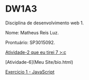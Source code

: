 # DW1A3
Disciplina de desenvolvimento web 1.

Nome: Matheus Reis Luz.

Prontuário: SP3015092.

[Atividade-2 que eu tirei 7  >:c](Garbage/bio.html)

[Atividade-6](Meu Site/bio.html)

[Exercicio 1 - JavaScript](JavaScript/Exercicio1/saudacao.html)